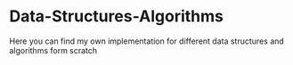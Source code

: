 # Data-Structures-Algorithms

Here you can find my own implementation for different data structures and algorithms form scratch 
